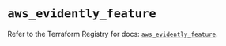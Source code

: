 # `aws_evidently_feature`

Refer to the Terraform Registry for docs: [`aws_evidently_feature`](https://registry.terraform.io/providers/hashicorp/aws/4.67.0/docs/resources/evidently_feature).
